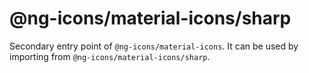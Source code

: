 # @ng-icons/material-icons/sharp

Secondary entry point of `@ng-icons/material-icons`. It can be used by importing from `@ng-icons/material-icons/sharp`.
